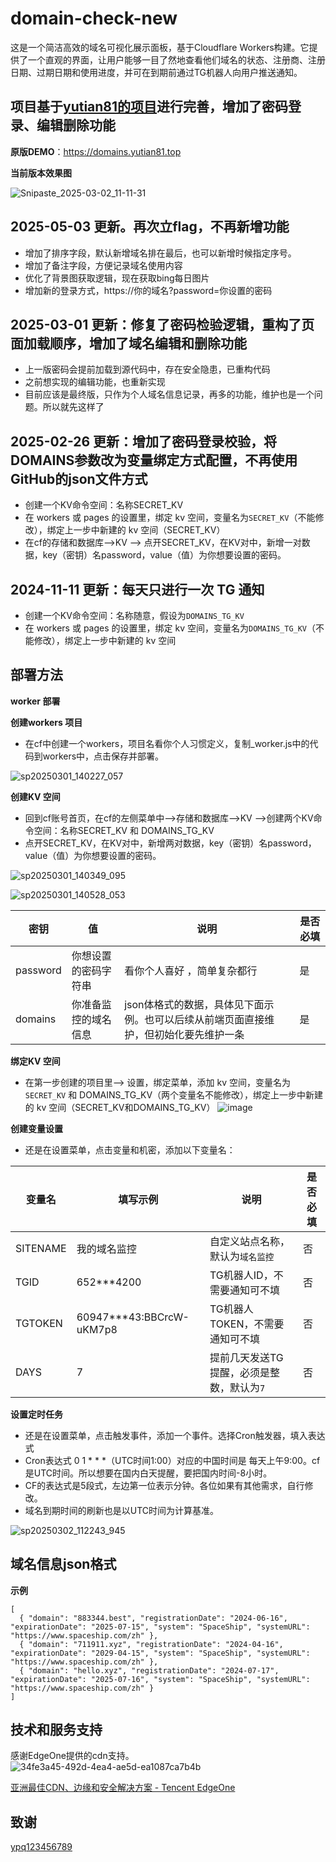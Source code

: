 # domain-check-new
这是一个简洁高效的域名可视化展示面板，基于Cloudflare Workers构建。它提供了一个直观的界面，让用户能够一目了然地查看他们域名的状态、注册商、注册日期、过期日期和使用进度，并可在到期前通过TG机器人向用户推送通知。

## 项目基于[yutian81的项目](https://github.com/yutian81/domain-check)进行完善，增加了密码登录、编辑删除功能

**原版DEMO**：<https://domains.yutian81.top>  

**当前版本效果图**

![Snipaste_2025-03-02_11-11-31](https://github.com/user-attachments/assets/0fb1e39e-53dc-43ae-aeac-1ebda2450c89)


## 2025-05-03 更新。再次立flag，不再新增功能
- 增加了排序字段，默认新增域名排在最后，也可以新增时候指定序号。
- 增加了备注字段，方便记录域名使用内容
- 优化了背景图获取逻辑，现在获取bing每日图片
- 增加新的登录方式，https://你的域名?password=你设置的密码
  
## 2025-03-01 更新：修复了密码检验逻辑，重构了页面加载顺序，增加了域名编辑和删除功能
- 上一版密码会提前加载到源代码中，存在安全隐患，已重构代码
- 之前想实现的编辑功能，也重新实现
- 目前应该是最终版，只作为个人域名信息记录，再多的功能，维护也是一个问题。所以就先这样了

## 2025-02-26 更新：增加了密码登录校验，将DOMAINS参数改为变量绑定方式配置，不再使用GitHub的json文件方式
- 创建一个KV命令空间：名称SECRET_KV
- 在 workers 或 pages 的设置里，绑定 kv 空间，变量名为`SECRET_KV`（不能修改），绑定上一步中新建的 kv 空间（SECRET_KV）
- 在cf的存储和数据库-->KV --> 点开SECRET_KV，在KV对中，新增一对数据，key（密钥）名password，value（值）为你想要设置的密码。

## 2024-11-11 更新：每天只进行一次 TG 通知
- 创建一个KV命令空间：名称随意，假设为`DOMAINS_TG_KV`
- 在 workers 或 pages 的设置里，绑定 kv 空间，变量名为`DOMAINS_TG_KV`（不能修改），绑定上一步中新建的 kv 空间

## 部署方法

**worker 部署**

   **创建workers 项目**
   
  - 在cf中创建一个workers，项目名看你个人习惯定义，复制_worker.js中的代码到workers中，点击保存并部署。
    
![sp20250301_140227_057](https://github.com/user-attachments/assets/d67bf4ba-3419-4318-8754-aefcfeb42bb0)


   **创建KV 空间**
   
   - 回到cf账号首页，在cf的左侧菜单中-->存储和数据库-->KV -->创建两个KV命令空间：名称SECRET_KV 和 DOMAINS_TG_KV
   - 点开SECRET_KV，在KV对中，新增两对数据，key（密钥）名password，value（值）为你想要设置的密码。
    
![sp20250301_140349_095](https://github.com/user-attachments/assets/a96b1cc9-da0f-4ef8-a81b-8326f33b43a2)
    
   ![sp20250301_140528_053](https://github.com/user-attachments/assets/0d4edbbf-5e58-48dc-9bea-cc32909b83d4)


    
| 密钥 | 值 | 说明 | 是否必填 | 
| ------ | ------- | ------ | ------ |
| password | 你想设置的密码字符串 | 看你个人喜好 ，简单复杂都行 | 是 |
| domains | 你准备监控的域名信息 | json体格式的数据，具体见下面示例。也可以后续从前端页面直接维护，但初始化要先维护一条 | 是 |

   **绑定KV 空间**
   
  - 在第一步创建的项目里--> 设置，绑定菜单，添加 kv 空间，变量名为`SECRET_KV` 和 DOMAINS_TG_KV（两个变量名不能修改），绑定上一步中新建的 kv 空间（SECRET_KV和DOMAINS_TG_KV）
   ![image](https://github.com/user-attachments/assets/bfad0d9c-e636-4dd0-804e-e828a3f6fc53)

  **创建变量设置**

  - 还是在设置菜单，点击变量和机密，添加以下变量名：
   
| 变量名 | 填写示例 | 说明 | 是否必填 | 
| ------ | ------- | ------ | ------ |
| SITENAME | 我的域名监控 | 自定义站点名称，默认为`域名监控` | 否 |
| TGID | 652***4200 | TG机器人ID，不需要通知可不填 | 否 |
| TGTOKEN | 60947***43:BBCrcW-uKM7p8 | TG机器人TOKEN，不需要通知可不填 | 否 |
| DAYS | 7 | 提前几天发送TG提醒，必须是整数，默认为`7` | 否 |

**设置定时任务**

- 还是在设置菜单，点击触发事件，添加一个事件。选择Cron触发器，填入表达式
- Cron表达式 0 1 * * *（UTC时间1:00）对应的中国时间是 每天上午9:00。cf是UTC时间。所以想要在国内白天提醒，要把国内时间-8小时。
- CF的表达式是5段式，左边第一位表示分钟。各位如果有其他需求，自行修改。
- 域名到期时间的刷新也是以UTC时间为计算基准。

![sp20250302_112243_945](https://github.com/user-attachments/assets/4863af51-38dd-4301-ad2b-ca877ffd16e3)


## 域名信息json格式
**示例**
```
[
  { "domain": "883344.best", "registrationDate": "2024-06-16", "expirationDate": "2025-07-15", "system": "SpaceShip", "systemURL": "https://www.spaceship.com/zh" },
  { "domain": "711911.xyz", "registrationDate": "2024-04-16", "expirationDate": "2029-04-15", "system": "SpaceShip", "systemURL": "https://www.spaceship.com/zh" },
  { "domain": "hello.xyz", "registrationDate": "2024-07-17", "expirationDate": "2025-07-16", "system": "SpaceShip", "systemURL": "https://www.spaceship.com/zh" }
]
```

## 技术和服务支持
感谢EdgeOne提供的cdn支持。
![34fe3a45-492d-4ea4-ae5d-ea1087ca7b4b](https://github.com/user-attachments/assets/9dac04bb-f29e-4b27-afb2-17902059ed9f)

[亚洲最佳CDN、边缘和安全解决方案 - Tencent EdgeOne]([https://github.com/ypq123456789/domainkeeper](https://edgeone.ai/zh?from=github))

## 致谢
[ypq123456789](https://github.com/ypq123456789/domainkeeper)
